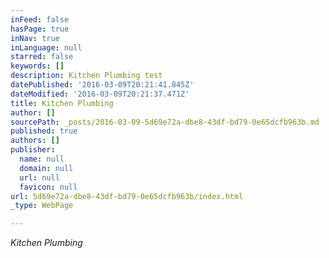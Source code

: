 ```yaml
---
inFeed: false
hasPage: true
inNav: true
inLanguage: null
starred: false
keywords: []
description: Kitchen Plumbing test
datePublished: '2016-03-09T20:21:41.845Z'
dateModified: '2016-03-09T20:21:37.471Z'
title: Kitchen Plumbing
author: []
sourcePath: _posts/2016-03-09-5d69e72a-dbe8-43df-bd79-0e65dcfb963b.md
published: true
authors: []
publisher:
  name: null
  domain: null
  url: null
  favicon: null
url: 5d69e72a-dbe8-43df-bd79-0e65dcfb963b/index.html
_type: WebPage

---
```

_Kitchen Plumbing_